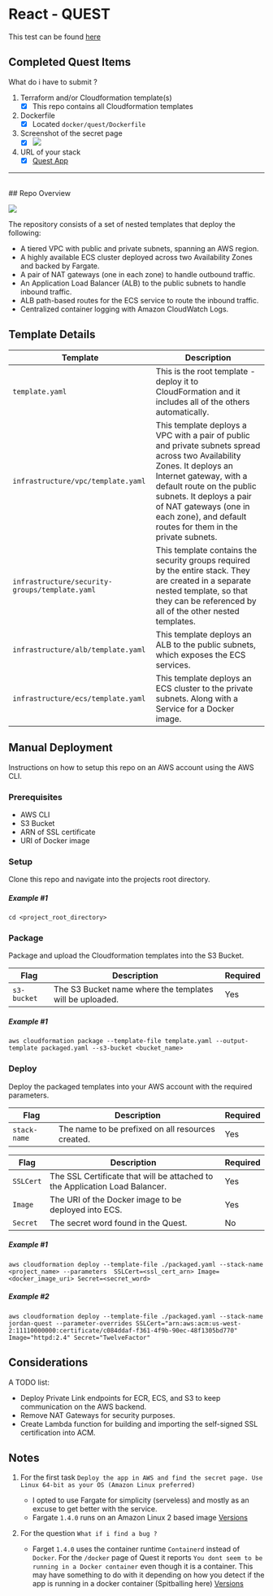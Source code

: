 # React - QUEST

This test can be found [here](https://github.com/rearc/quest)

## Completed Quest Items

What do i have to submit ?
1. Terraform and/or Cloudformation template(s)
	- [x] This repo contains all Cloudformation templates
2. Dockerfile
	- [x] Located `docker/quest/Dockerfile`
3. Screenshot of the secret page
    - [x] ![](https://user-images.githubusercontent.com/7052925/114751663-a9486c00-9d12-11eb-864e-60c990f7cc59.png)
4. URL of your stack
	- [x] [Quest App](https://jordan-quest-alb-2119162710.us-west-2.elb.amazonaws.com/)

<hr><br />
## Repo Overview

![](https://user-images.githubusercontent.com/7052925/114760479-933fa900-9d1c-11eb-830d-a1abcc07ff21.png)

The repository consists of a set of nested templates that deploy the following:

- A tiered VPC with public and private subnets, spanning an AWS region.
- A highly available ECS cluster deployed across two Availability Zones and backed by Fargate.
- A pair of NAT gateways (one in each zone) to handle outbound traffic.
- An Application Load Balancer (ALB) to the public subnets to handle inbound traffic.
- ALB path-based routes for the ECS service to route the inbound traffic.
- Centralized container logging with Amazon CloudWatch Logs.
## Template Details

| Template  | Description                    |
| ------------- | ------------------------------ |
| `template.yaml`      | This is the root template - deploy it to CloudFormation and it includes all of the others automatically.       |
| `infrastructure/vpc/template.yaml`   | This template deploys a VPC with a pair of public and private subnets spread across two Availability Zones. It deploys an Internet gateway, with a default route on the public subnets. It deploys a pair of NAT gateways (one in each zone), and default routes for them in the private subnets.     |
| `infrastructure/security-groups/template.yaml`      | This template contains the security groups required by the entire stack. They are created in a separate nested template, so that they can be referenced by all of the other nested templates.      |
| `infrastructure/alb/template.yaml`   | This template deploys an ALB to the public subnets, which exposes the ECS services.   |
| `infrastructure/ecs/template.yaml`   | This template deploys an ECS cluster to the private subnets. Along with a Service for a Docker image.   |

## Manual Deployment

Instructions on how to setup this repo on an AWS account using the AWS CLI.

### Prerequisites

- AWS CLI
- S3 Bucket
- ARN of SSL certificate
- URI of Docker image

### Setup

Clone this repo and navigate into the projects root directory.

##### Example #1

`cd <project_root_directory>`

### Package

Package and upload the Cloudformation templates into the S3 Bucket.

| Flag | Description | Required |
| ------------- | ------------------------------ | ------------- |
| `s3-bucket` | The S3 Bucket name where the templates will be uploaded. | Yes |

##### Example #1

`aws cloudformation package --template-file template.yaml --output-template packaged.yaml --s3-bucket <bucket_name>`

### Deploy

Deploy the packaged templates into your AWS account with the required parameters.

| Flag | Description | Required |
| ------------- | ------------------------------ | ------------- |
| `stack-name` | The name to be prefixed on all resources created.       | Yes |

| Flag | Description | Required |
| ------------- | ------------------------------ | ------------- |
| `SSLCert` | The SSL Certificate that will be attached to the Application Load Balancer. | Yes |
| `Image` | The URI of the Docker image to be deployed into ECS. | Yes |
| `Secret` | The secret word found in the Quest. | No |

##### Example #1

`aws cloudformation deploy --template-file ./packaged.yaml --stack-name <project_name> --parameters  SSLCert=<ssl_cert_arn> Image=<docker_image_uri> Secret=<secret_word>`

##### Example #2

`aws cloudformation deploy --template-file ./packaged.yaml --stack-name jordan-quest --parameter-overrides SSLCert="arn:aws:acm:us-west-2:11110000000:certificate/c084ddaf-f361-4f9b-90ec-48f1305bd770" Image="httpd:2.4" Secret="TwelveFactor"`

## Considerations

A TODO list:

- Deploy Private Link endpoints for ECR, ECS, and S3 to keep communication on the AWS backend.
- Remove NAT Gateways for security purposes.
- Create Lambda function for building and importing the self-signed SSL certification into ACM. 

## Notes

1. For the first task `Deploy the app in AWS and find the secret page. Use Linux 64-bit as your OS (Amazon Linux preferred)`
    - I opted to use Fargate for simplicity (serveless) and mostly as an excuse to get better with the service.
    - Fargate `1.4.0` runs on an Amazon Linux 2 based image [Versions](https://docs.aws.amazon.com/AmazonECS/latest/developerguide/platform_versions.html#available_pv)

2. For the question `What if i find a bug ?`
    - Farget `1.4.0` uses the container runtime `Containerd` instead of `Docker`. For the `/docker` page of Quest it reports `You dont seem to be running in a Docker container` even though it is a container. This may have something to do with it depending on how you detect if the app is running in a docker container (Spitballing here) [Versions](https://docs.aws.amazon.com/AmazonECS/latest/developerguide/platform_versions.html#available_pv)

